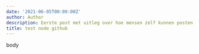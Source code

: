 ```yaml
---
date: '2021-06-05T00:00:00Z'
author: Author
description: Eerste post met uitleg over hoe mensen zelf kunnen posten.
title: test node github
---
```

body
